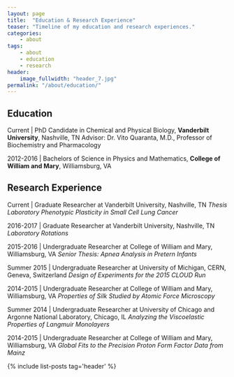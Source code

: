 ```yaml
---
layout: page
title:  "Education & Research Experience"
teaser: "Timeline of my education and research experiences."
categories:
    - about
tags:
    - about
    - education
    - research
header:
    image_fullwidth: "header_7.jpg"
permalink: "/about/education/"
---
```


## Education

Current | PhD Candidate in Chemical and Physical Biology, **Vanderbilt
University**, Nashville, TN
Advisor: Dr. Vito Quaranta, M.D., Professor of Biochemistry and
Pharmacology


2012-2016 | Bachelors of Science in Physics and Mathematics, **College
of William and Mary**, Williamsburg, VA


## Research Experience


Current | Graduate Researcher at Vanderbilt University, Nashville, TN
*Thesis Laboratory*
*Phenotypic Plasticity in Small Cell Lung Cancer*

2016-2017 | Graduate Researcher at Vanderbilt University, Nashville, TN
*Laboratory Rotations*


2015-2016 | Undergraduate Researcher at College of William and Mary,
Williamsburg, VA
*Senior Thesis: Apnea Analysis in Pretern Infants*


Summer 2015 | Undergraduate Researcher at University of Michigan, CERN,
Geneva, Switzerland
*Design of Experiments for the 2015 CLOUD Run*


2014-2015 | Undergraduate Researcher at College of William and Mary,
Williamsburg, VA
*Properties of Silk Studied by Atomic Force Microscopy*


Summer 2014 | Undergraduate Researcher at University of Chicago and
Argonne National Laboratory, Chicago, IL
*Analyzing the Viscoelastic Properties of Langmuir Monolayers*


2014-2015 | Undergraduate Researcher at College of William and Mary,
Williamsburg, VA
*Global Fits to the Precision Proton Form Factor Data from Mainz*



{% include list-posts tag='header' %}
